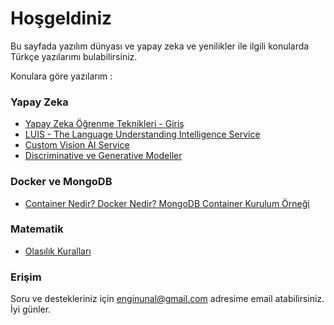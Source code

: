 # Hoşgeldiniz

Bu sayfada yazılım dünyası ve yapay zeka ve yenilikler ile ilgili konularda Türkçe yazılarımı bulabilirsiniz. 


Konulara göre yazılarım :


### Yapay Zeka
* [Yapay Zeka Öğrenme Teknikleri - Giriş](https://enginunal.github.io/YapayZekaOgrenmeTeknikleri)
* [LUIS - The Language Understanding Intelligence Service](https://enginunal.github.io/LUIS)
* [Custom Vision AI Service](https://enginunal.github.io/CustomVisionAI)
* [Discriminative ve Generative Modeller](https://enginunal.github.io/DiscriminativeVeGenerative)


### Docker ve MongoDB
* [Container Nedir? Docker Nedir? MongoDB Container Kurulum Örneği](https://enginunal.github.io/DockerMongoDB)



### Matematik
* [Olasılık Kuralları](https://enginunal.github.io/OlasilikKurallari)









### Erişim

Soru ve destekleriniz için enginunal@gmail.com adresime email atabilirsiniz. İyi günler.

